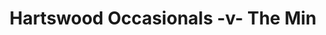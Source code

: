 ---
year: "1998"
serialNumber: "0222" 
game: "Hartswood Occasionals"
title: "Hartswood Occasionals -v- The Min"
gameLocation: ""
gameDate: ""
result: ""
resultType: ""
type: "game"
---